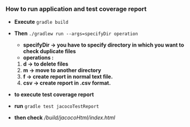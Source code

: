### How to run application and test coverage report

- **Execute**   `gradle build` 

- **Then**  `./gradlew run --args=specifyDir operation`
  - **specifyDir -> you have to specify directory in which you want to check duplicate files**
  - **operations :**
   1) **d  -> to delete files**
   2) **m  -> move to another directory**
   3) **f  -> create report in normal text file.**
   4) **csv  -> create report in .csv format.**

- **to execute test coverage report**

- **run**  `gradle test jacocoTestReport`

- **then check**   */build/jacocoHtml/index.html*	
